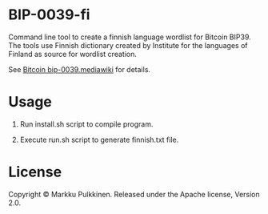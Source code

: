 # BIP-0039-fi
Command line tool to create a finnish language wordlist for Bitcoin BIP39. The tools use Finnish dictionary created by Institute for the languages of Finland as source for wordlist creation.

See [Bitcoin bip-0039.mediawiki](https://github.com/bitcoin/bips/blob/master/bip-0039.mediawiki) for details.

# Usage

1. Run install.sh script to compile program.

2. Execute run.sh script to generate finnish.txt file.

# License
Copyright © Markku Pulkkinen. Released under the Apache license, Version 2.0.